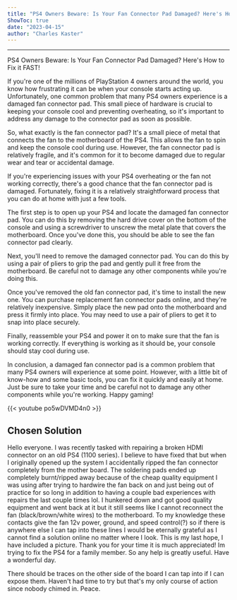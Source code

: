 ```yaml
---
title: "PS4 Owners Beware: Is Your Fan Connector Pad Damaged? Here's How to Fix it FAST!"
ShowToc: true 
date: "2023-04-15"
author: "Charles Kaster"
---
```

*****
PS4 Owners Beware: Is Your Fan Connector Pad Damaged? Here's How to Fix it FAST!

If you're one of the millions of PlayStation 4 owners around the world, you know how frustrating it can be when your console starts acting up. Unfortunately, one common problem that many PS4 owners experience is a damaged fan connector pad. This small piece of hardware is crucial to keeping your console cool and preventing overheating, so it's important to address any damage to the connector pad as soon as possible.

So, what exactly is the fan connector pad? It's a small piece of metal that connects the fan to the motherboard of the PS4. This allows the fan to spin and keep the console cool during use. However, the fan connector pad is relatively fragile, and it's common for it to become damaged due to regular wear and tear or accidental damage.

If you're experiencing issues with your PS4 overheating or the fan not working correctly, there's a good chance that the fan connector pad is damaged. Fortunately, fixing it is a relatively straightforward process that you can do at home with just a few tools.

The first step is to open up your PS4 and locate the damaged fan connector pad. You can do this by removing the hard drive cover on the bottom of the console and using a screwdriver to unscrew the metal plate that covers the motherboard. Once you've done this, you should be able to see the fan connector pad clearly.

Next, you'll need to remove the damaged connector pad. You can do this by using a pair of pliers to grip the pad and gently pull it free from the motherboard. Be careful not to damage any other components while you're doing this.

Once you've removed the old fan connector pad, it's time to install the new one. You can purchase replacement fan connector pads online, and they're relatively inexpensive. Simply place the new pad onto the motherboard and press it firmly into place. You may need to use a pair of pliers to get it to snap into place securely.

Finally, reassemble your PS4 and power it on to make sure that the fan is working correctly. If everything is working as it should be, your console should stay cool during use.

In conclusion, a damaged fan connector pad is a common problem that many PS4 owners will experience at some point. However, with a little bit of know-how and some basic tools, you can fix it quickly and easily at home. Just be sure to take your time and be careful not to damage any other components while you're working. Happy gaming!

{{< youtube po5wDVMD4n0 >}} 



## Chosen Solution
 Hello everyone. I was recently tasked with repairing a broken HDMI connector on an old PS4 (1100 series). I believe to have fixed that but when I originally opened up the system I accidentally ripped the fan connector completely from the mother board. The soldering pads ended up completely burnt/ripped away because of the cheap quality equipment I was using after trying to hardwire the fan back on and just being out of practice for so long in addition to having a couple bad experiences with repairs the last couple times lol.
I hunkered down and got good quality equipment and went back at it but it still seems like I cannot reconnect the fan (black/brown/white wires) to the motherboard. To my knowledge these contacts give the fan 12v power, ground, and speed control(?) so if there is anywhere else I can tap into these lines I would be eternally grateful as I cannot find a solution online no matter where I look. This is my last hope, I have included a  picture. Thank you for your time it is much appreciated!
Im trying to fix the PS4 for a family member. So any help is greatly useful. Have a wonderful day.

 There should be traces on the other side of the board I can tap into if I can expose them. Haven't had time to try but that's my only course of action since nobody chimed in. Peace.




